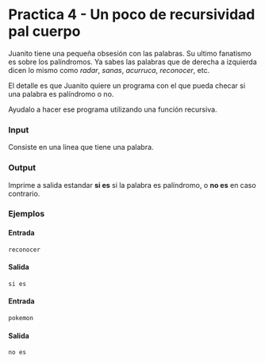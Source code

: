 # Practica 4 - Un poco de recursividad pal cuerpo
Juanito tiene una pequeña obsesión con las palabras. Su ultimo fanatismo es sobre los palíndromos. Ya sabes las palabras que de derecha a izquierda dicen lo mismo como *radar*, *sanas*, *acurruca*, *reconocer*, etc.

El detalle es que Juanito quiere un programa con el que pueda checar si una palabra es palíndromo o no.

Ayudalo a hacer ese programa utilizando una función recursiva.

### Input
Consiste en una linea que tiene una palabra.

### Output

Imprime a salida estandar **si es** si la palabra es palíndromo, o **no es** en caso contrario.

### Ejemplos

#### Entrada
```
reconocer
```
#### Salida

```
si es
```

#### Entrada
```
pokemon
```
#### Salida

```
no es
```